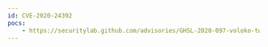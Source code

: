 ```yaml
---
id: CVE-2020-24392
pocs:
    - https://securitylab.github.com/advisories/GHSL-2020-097-voloko-twitter-stream
---
```

